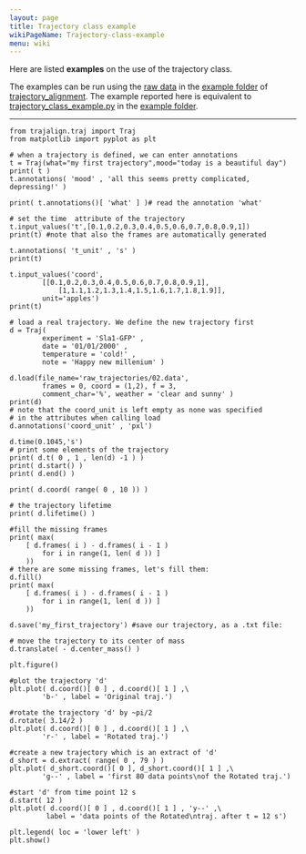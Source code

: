 ```yaml
---
layout: page
title: Trajectory class example
wikiPageName: Trajectory-class-example
menu: wiki
---
```


Here are listed **examples** on the use of the trajectory class.

The examples can be run using the [raw data](https://github.com/apicco/trajectory_alignment/tree/master/example/raw_trajectories) in the [example folder](https://github.com/apicco/trajectory_alignment/tree/master/example) of [trajectory_alignment](https://github.com/apicco/trajectory_alignment). The example reported here is equivalent to [trajectory_class_example.py](https://github.com/apicco/trajectory_alignment/blob/master/example/trajectory_class_example.py) in the [example folder](https://github.com/apicco/trajectory_alignment/tree/master/example).

***



	from trajalign.traj import Traj
	from matplotlib import pyplot as plt
	
	# when a trajectory is defined, we can enter annotations
	t = Traj(what="my first trajectory",mood="today is a beautiful day")
	print( t )
	t.annotations( 'mood' , 'all this seems pretty complicated, depressing!' )
	
	print( t.annotations()[ 'what' ] )# read the annotation 'what'
	
	# set the time  attribute of the trajectory
	t.input_values('t',[0.1,0.2,0.3,0.4,0.5,0.6,0.7,0.8,0.9,1]) 
	print(t) #note that also the frames are automatically generated
	
	t.annotations( 't_unit' , 's' )
	print(t) 
	
	t.input_values('coord',
			[[0.1,0.2,0.3,0.4,0.5,0.6,0.7,0.8,0.9,1],
				[1,1.1,1.2,1.3,1.4,1.5,1.6,1.7,1.8,1.9]],
			unit='apples')
	print(t)
	
	# load a real trajectory. We define the new trajectory first
	d = Traj( 
			experiment = 'Sla1-GFP' , 
			date = '01/01/2000' , 
			temperature = 'cold!' , 
			note = 'Happy new millenium' )
	
	d.load(file_name='raw_trajectories/02.data',
			frames = 0, coord = (1,2), f = 3, 
			comment_char='%', weather = 'clear and sunny' )
	print(d) 
	# note that the coord_unit is left empty as none was specified 
	# in the attributes when calling load
	d.annotations('coord_unit' , 'pxl')
	
	d.time(0.1045,'s')
	# print some elements of the trajectory
	print( d.t( 0 , 1 , len(d) -1 ) )
	print( d.start() )
	print( d.end() )
	
	print( d.coord( range( 0 , 10 )) )
	
	# the trajectory lifetime
	print( d.lifetime() )
	
	#fill the missing frames
	print( max( 
		[ d.frames( i ) - d.frames( i - 1 ) 
			for i in range(1, len( d )) ] 
		))
	# there are some missing frames, let's fill them:
	d.fill()
	print( max( 
		[ d.frames( i ) - d.frames( i - 1 ) 
			for i in range(1, len( d )) ] 
		))
	
	d.save('my_first_trajectory') #save our trajectory, as a .txt file:
	
	# move the trajectory to its center of mass
	d.translate( - d.center_mass() )
	
	plt.figure()
	
	#plot the trajectory 'd'
	plt.plot( d.coord()[ 0 ] , d.coord()[ 1 ] ,\
			'b-' , label = 'Original traj.')
	
	#rotate the trajectory 'd' by ~pi/2
	d.rotate( 3.14/2 )
	plt.plot( d.coord()[ 0 ] , d.coord()[ 1 ] ,\
			'r-' , label = 'Rotated traj.')
	
	#create a new trajectory which is an extract of 'd'
	d_short = d.extract( range( 0 , 79 ) )
	plt.plot( d_short.coord()[ 0 ], d_short.coord()[ 1 ] ,\
			'g--' , label = 'first 80 data points\nof the Rotated traj.')
	
	#start 'd' from time point 12 s
	d.start( 12 ) 
	plt.plot( d.coord()[ 0 ] , d.coord()[ 1 ] , 'y--' ,\
			 label = 'data points of the Rotated\ntraj. after t = 12 s')
	
	plt.legend( loc = 'lower left' )
	plt.show()
	
